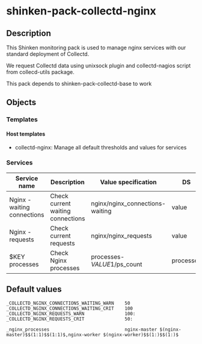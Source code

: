 # shinken-pack-collectd-nginx

## Description

This Shinken monitoring pack is used to manage nginx services with our standard
deployment of Collectd.

We request Collectd data using unixsock plugin and collectd-nagios script from
collecd-utils package.

This pack depends to shinken-pack-collectd-base to work

## Objects

### Templates

#### Host templates

* collectd-nginx: Manage all default thresholds and values for services

### Services

| Service name                | Description                       | Value specification             | DS        | Consolidation | Warning variable                           | Critical variable                          | Duplicate_foreach variable |
|-----------------------------|-----------------------------------|---------------------------------|-----------|---------------|--------------------------------------------|--------------------------------------------|----------------------------|
| Nginx - waiting connections | Check current waiting connections | nginx/nginx_connections-waiting | value     | none          | $_COLLECTD_NGINX_CONNECTIONS_WAITING_WARN$ | $_COLLECTD_NGINX_CONNECTIONS_WAITING_CRIT$ | N/A                        |
| Nginx - requests            | Check current requests            | nginx/nginx_requests            | value     | none          | $_COLLECTD_NGINX_REQUESTS_WARN$            | $_COLLECTD_NGINX_REQUESTS_CRIT$            | N/A                        |
| $KEY processes              | Check Nginx processes             | processes-$VALUE1$/ps_count     | processes | None          | $VALUE2$                                   | $VALUE3$                                   | _nginx_processes           |

## Default values

    _COLLECTD_NGINX_CONNECTIONS_WAITING_WARN    50
    _COLLECTD_NGINX_CONNECTIONS_WAITING_CRIT    100
    _COLLECTD_NGINX_REQUESTS_WARN               100:
    _COLLECTD_NGINX_REQUESTS_CRIT               50:

    _nginx_processes                            nginx-master $(nginx-master)$$(1:1)$$(1:1)$,nginx-worker $(nginx-worker)$$(1:)$$(1:)$
